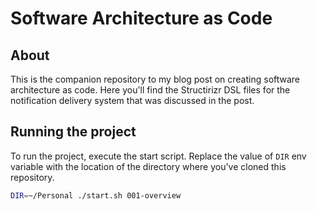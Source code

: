 # Software Architecture as Code  

## About  

This is the companion repository to my blog post on creating software architecture as code. Here you'll find the Structirizr DSL files for the notification delivery system that was discussed in the post.

## Running the project

To run the project, execute the start script. Replace the value of `DIR` env variable with the location of the directory where you've cloned this repository.  

```bash
DIR=~/Personal ./start.sh 001-overview
```